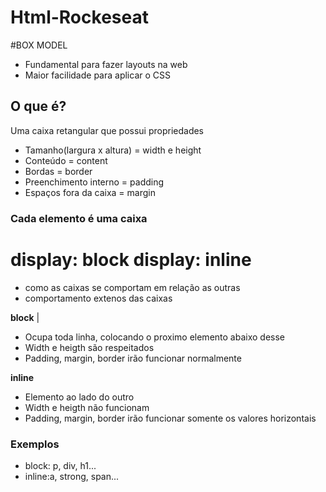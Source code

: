 # Html-Rockeseat

#BOX MODEL

- Fundamental para fazer layouts na web
- Maior facilidade para aplicar o CSS

## O que é?

Uma caixa retangular que possui propriedades

- Tamanho(largura x altura) = width e height
- Conteúdo = content
- Bordas = border
- Preenchimento interno = padding
- Espaços fora da caixa = margin

### Cada elemento é uma caixa

# display: block display: inline

- como as caixas se comportam em relação as outras
- comportamento extenos das caixas

**block** |

- Ocupa toda linha, colocando o proximo elemento abaixo desse
- Width e heigth são respeitados
- Padding, margin, border irão funcionar normalmente

**inline**

- Elemento ao lado do outro
- Width e heigth não funcionam
- Padding, margin, border irão funcionar somente os valores horizontais

### Exemplos

- block: p, div, h1...
- inline:a, strong, span...
